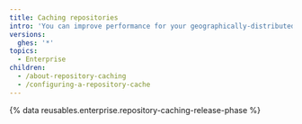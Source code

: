 ```yaml
---
title: Caching repositories
intro: 'You can improve performance for your geographically-distributed team with repository caching, which provides read-only mirrors close to your users and CI clients.'
versions:
  ghes: '*'
topics:
  - Enterprise
children:
  - /about-repository-caching
  - /configuring-a-repository-cache
---
```


{% data reusables.enterprise.repository-caching-release-phase %}
